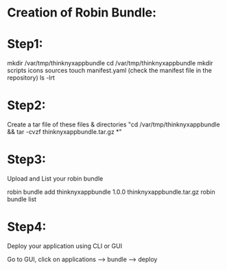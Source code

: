 Creation of Robin Bundle:
=========================

Step1:
=====

mkdir /var/tmp/thinknyxappbundle
cd /var/tmp/thinknyxappbundle
mkdir scripts icons sources
touch manifest.yaml (check the manifest file in the repository)
ls -lrt

Step2:
======

Create a tar file of these files & directories "cd /var/tmp/thinknyxappbundle && tar -cvzf thinknyxappbundle.tar.gz *"

Step3:
=====

Upload and List your robin bundle

robin bundle add thinknyxappbundle 1.0.0 thinknyxappbundle.tar.gz
robin bundle list

Step4:
======

Deploy your application using CLI or GUI

Go to GUI, click on applications --> bundle --> deploy
